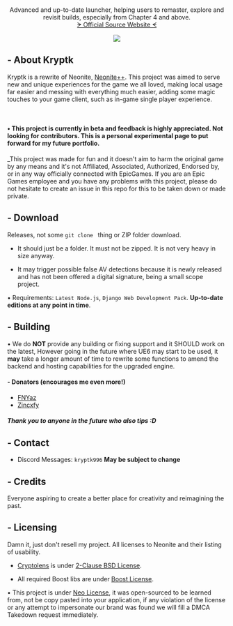 <!-- PROJECT LOGO -->
<br />
<p align="center">
  <a href="https://github.com/NeoniteDev/NeonitePP">
  </a>

  <p align="center">
    Advanced and up-to-date launcher, helping users to remaster, explore and revisit builds, especially from Chapter 4 and above.
	<br />
	<a href="https://www.neonite.net/">ᗒ Official Source Website ᗕ</a>
  </p>

  <p align="center">
  <img src="https://i.postimg.cc/wBKFzkjB/Kryptk-Loader.png"></img>
  </p>
</p>

<!-- ABOUT Krpytk -->
## - About Kryptk

Kryptk is a rewrite of Neonite, [Neonite++](https://github.com/NeoniteDev/NeonitePP). This project was aimed to serve new and unique experiences for the game we all loved, making local usage far easier and messing with everything much easier, adding some magic touches to your game client, such as in-game single player experience.

<br>

#### • This project is currently in beta and feedback is highly appreciated. Not looking for contributors. This is a personal experimental page to put forward for my future portfolio.

_This project was made for fun and it doesn't aim to harm the original game by any means and it's not Affiliated, Associated, Authorized, Endorsed by, or in any way officially connected with EpicGames. If you are an Epic Games employee and you have any problems with this project, please do not hesitate to create an issue in this repo for this to be taken down or made private.

<!-- Download info -->
## - Download

Releases, not some `git clone ` thing or ZIP folder download.

- It should just be a folder. It must not be zipped. It is not very heavy in size anyway.

- It may trigger possible false AV detections because it is newly released and has not been offered a digital signature, being a small scope project.

• Requirements: `Latest Node.js`, `Django Web Development Pack`. **Up-to-date editions at any point in time**.

<!-- BUILDING -->
## - Building
• We do **NOT** provide any building or fixing support and it SHOULD work on the latest, However going in the future where UE6 may start to be used, it **may** take a longer amount of time to rewrite some functions to amend the backend and hosting capabilities for the upgraded engine.

#### - Donators (encourages me even more!)

- [FNYaz](https://www.youtube.com/@FNyaz)
- [Zincxfy](https://www.youtube.com/@SNZincxfy)

##### Thank you to anyone in the future who also tips :D

<!-- CONTACT -->
##  - Contact

- Discord Messages: `kryptk996` **May be subject to change**


<!-- CREDITS -->
## - Credits

Everyone aspiring to create a better place for creativity and reimagining the past.


<!-- Licensing -->
## - Licensing

Damn it, just don't resell my project. All licenses to Neonite and their listing of usability.
- [Cryptolens](https://github.com/Cryptolens/cryptolens-cpp) is under [2-Clause BSD License](https://opensource.org/licenses/BSD-2-Clause).

- All required Boost libs are under [Boost License](https://www.boost.org/users/license.html).

• This project is under [Neo License](https://github.com/NeoniteDev/NeoniteV2/blob/main/LICENSE), it was open-sourced to be learned from, not be copy pasted into your application, if any violation of the license or any attempt to impersonate our brand was found we will fill a DMCA Takedown request immediately.
